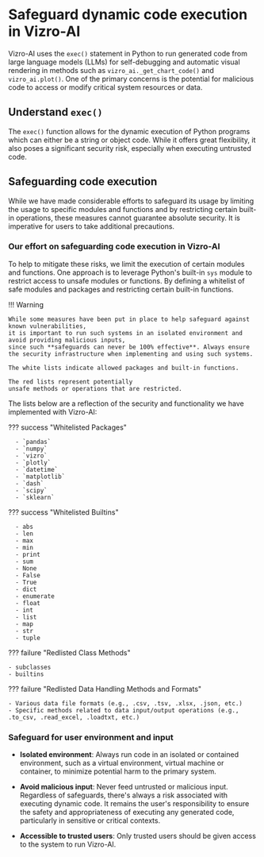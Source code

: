 # Safeguard dynamic code execution in Vizro-AI

Vizro-AI uses the `exec()` statement in Python to run generated code from large language models (LLMs) for
self-debugging and automatic visual rendering in methods such as `vizro_ai._get_chart_code()` and `vizro_ai.plot()`.
One of the primary concerns is the potential for malicious code to access or modify critical system resources or data.

## Understand `exec()`

The `exec()` function allows for the dynamic execution of Python programs which can either be a string or object code.
While it offers great flexibility, it also poses a significant security risk, especially when executing untrusted code.

## Safeguarding code execution

While we have made considerable efforts to safeguard its usage by limiting the usage to specific modules and functions and by restricting certain built-in operations,
these measures cannot guarantee absolute security. It is imperative for users to take additional precautions.

### Our effort on safeguarding code execution in Vizro-AI

To help to mitigate these risks, we limit the execution of certain modules and functions.
One approach is to leverage Python's built-in `sys` module to restrict access to unsafe modules or functions.
By defining a whitelist of safe modules and packages and restricting certain built-in functions.

!!! Warning

    While some measures have been put in place to help safeguard against known vulnerabilities,
    it is important to run such systems in an isolated environment and avoid providing malicious inputs,
    since such **safeguards can never be 100% effective**. Always ensure the security infrastructure when implementing and using such systems.

    The white lists indicate allowed packages and built-in functions.

    The red lists represent potentially
    unsafe methods or operations that are restricted.

The lists below are a reflection of the security and functionality we have implemented with Vizro-AI:

??? success "Whitelisted Packages"

      - `pandas`
      - `numpy`
      - `vizro`
      - `plotly`
      - `datetime`
      - `matplotlib`
      - `dash`
      - `scipy`
      - `sklearn`

??? success "Whitelisted Builtins"

      - abs
      - len
      - max
      - min
      - print
      - sum
      - None
      - False
      - True
      - dict
      - enumerate
      - float
      - int
      - list
      - map
      - str
      - tuple

??? failure "Redlisted Class Methods"

    - subclasses
    - builtins

??? failure "Redlisted Data Handling Methods and Formats"

    - Various data file formats (e.g., .csv, .tsv, .xlsx, .json, etc.)
    - Specific methods related to data input/output operations (e.g., .to_csv, .read_excel, .loadtxt, etc.)

### Safeguard for user environment and input

- **Isolated environment**: Always run code in an isolated or contained environment, such as a virtual environment,
  virtual machine or container, to minimize potential harm to the primary system.

- **Avoid malicious input**: Never feed untrusted or malicious input. Regardless of safeguards,
  there's always a risk associated with executing dynamic code.
  It remains the user's responsibility to ensure the safety and appropriateness of executing any generated code,
  particularly in sensitive or critical contexts.

- **Accessible to trusted users**: Only trusted users should be given access to the system to run Vizro-AI.
